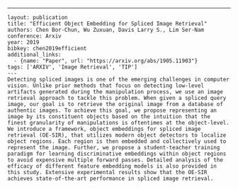 ---
    layout: publication
    title: "Efficient Object Embedding for Spliced Image Retrieval"
    authors: Chen Bor-Chun, Wu Zuxuan, Davis Larry S., Lim Ser-Nam
    conference: Arxiv
    year: 2019
    bibkey: chen2019efficient
    additional_links:
      - {name: "Paper", url: "https://arxiv.org/abs/1905.11903"}
    tags: ['ARXIV', 'Image Retrieval', 'TIP']
    ---
    Detecting spliced images is one of the emerging challenges in computer vision. Unlike prior methods that focus on detecting low-level artifacts generated during the manipulation process, we use an image retrieval approach to tackle this problem. When given a spliced query image, our goal is to retrieve the original image from a database of authentic images. To achieve this goal, we propose representing an image by its constituent objects based on the intuition that the finest granularity of manipulations is oftentimes at the object-level. We introduce a framework, object embeddings for spliced image retrieval (OE-SIR), that utilizes modern object detectors to localize object regions. Each region is then embedded and collectively used to represent the image. Further, we propose a student-teacher training paradigm for learning discriminative embeddings within object regions to avoid expensive multiple forward passes. Detailed analysis of the efficacy of different feature embedding models is also provided in this study. Extensive experimental results show that the OE-SIR achieves state-of-the-art performance in spliced image retrieval.